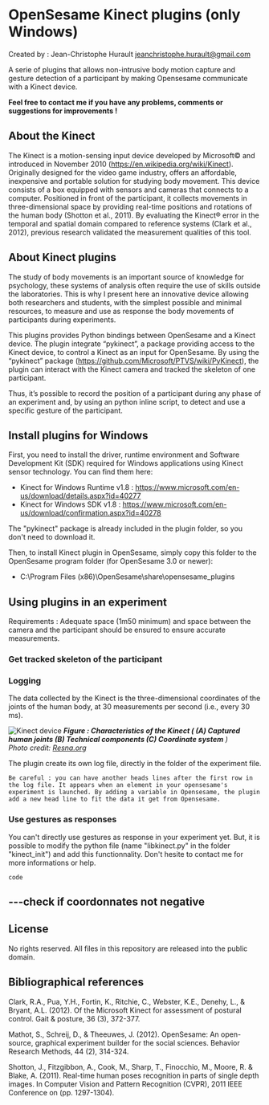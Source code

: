 # OpenSesame Kinect plugins (only Windows)

Created by : Jean-Christophe Hurault
<jeanchristophe.hurault@gmail.com>

A serie of plugins that allows non-intrusive body motion capture and gesture detection of a participant by making Opensesame communicate with a Kinect device.

<b>Feel free to contact me if you have any problems, comments or suggestions for improvements !</b>

## About the Kinect

The Kinect is a motion-sensing input device developed by Microsoft© and introduced in November 2010 (https://en.wikipedia.org/wiki/Kinect). Originally designed for the video game industry, offers an affordable, inexpensive and portable solution for studying body movement. This device consists of a box equipped with sensors and cameras that connects to a computer. Positioned in front of the participant, it collects movements in three-dimensional space by providing real-time positions and rotations of the human body (Shotton et al., 2011). By evaluating the Kinect® error in the temporal and spatial domain compared to reference systems (Clark et al., 2012), previous research validated the measurement qualities of this tool.

## About Kinect plugins

The study of body movements is an important source of knowledge for psychology, these systems of analysis often require the use of skills outside the laboratories. This is why I present here an innovative device allowing both researchers and students, with the simplest possible and minimal resources, to measure and use as response the body movements of participants during experiments.

This plugins provides Python bindings between OpenSesame and a Kinect device. The plugin integrate “pykinect”, a package providing access to the Kinect device, to control a Kinect as an input for OpenSesame. By using the “pykinect” package (https://github.com/Microsoft/PTVS/wiki/PyKinect), the plugin can interact with the Kinect camera and tracked the skeleton of one participant.

Thus, it’s possible to record the position of a participant during any phase of an experiment and, by using an python inline script, to detect and use a specific gesture of the participant.

## Install plugins for Windows

First, you need to install the driver, runtime environment and Software Development Kit (SDK) required for Windows applications using Kinect sensor technology. You can find them here:
- Kinect for Windows Runtime v1.8 : <https://www.microsoft.com/en-us/download/details.aspx?id=40277>
- Kinect for Windows SDK v1.8 : <https://www.microsoft.com/en-us/download/confirmation.aspx?id=40278>

The "pykinect" package is already included in the plugin folder, so you don't need to download it.

Then, to install Kinect plugin in OpenSesame, simply copy this folder to the OpenSesame program folder (for OpenSesame 3.0 or newer):
- C:\Program Files (x86)\OpenSesame\share\opensesame_plugins


## Using plugins in an experiment
Requirements : Adequate space (1m50 minimum) and space between the camera and the participant should be ensured to ensure accurate measurements.


### Get tracked skeleton of the participant


### Logging
The data collected by the Kinect is the three-dimensional coordinates of the joints of the human body, at 30 measurements per second (i.e., every 30 ms).


![Kinect device](https://www.resna.org/sites/default/files/conference/2014/Wheelchair%20Seating/Student%20Scientific/McCutcheon/Fig1.png "Kinect device and human articulation it detect")
<em><b>Figure : Characteristics of the Kinect     (  (A) Captured human joints (B) Technical components (C) Coordinate system</b>  )</em>  
<em>Photo credit: <a href="http://www.resna.org/sites/default/files/conference/2014/Wheelchair Seating/Student Scientific/McCutcheon/Fig1.png">Resna.org</a></em>
  
  
<p>The plugin create its own log file, directly in the folder of the experiment file.

`Be careful : you can have another heads lines after the first row in the log file. It appears when an element in your opensesame's experiment is launched. By adding a variable in Opensesame, the plugin add a new head line to fit the data it get from Opensesame.`
</p>

### Use gestures as responses

You can't directly use gestures as response in your experiment yet. But, it is possible to modify the python file (name "libkinect.py" in the folder "kinect_init") and add this functionnality. Don't hesite to contact me for more informations or help.

<pre><code>code</code></pre>

---check if coordonnates not negative
---

## License

No rights reserved. All files in this repository are released into the public domain.

## Bibliographical references

Clark, R.A., Pua, Y.H., Fortin, K., Ritchie, C., Webster, K.E., Denehy, L., & Bryant, A.L. (2012). Of the Microsoft Kinect for assessment of postural control. Gait & posture, 36 (3), 372-377.

Mathot, S., Schreij, D., & Theeuwes, J. (2012). OpenSesame: An open-source, graphical experiment builder for the social sciences. Behavior Research Methods, 44 (2), 314-324.

Shotton, J., Fitzgibbon, A., Cook, M., Sharp, T., Finocchio, M., Moore, R. & Blake, A. (2011). Real-time human poses recognition in parts of single depth images. In Computer Vision and Pattern Recognition (CVPR), 2011 IEEE Conference on (pp. 1297-1304).
